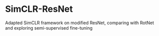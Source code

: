 # SimCLR-ResNet
Adapted SimCLR framework on modified ResNet, comparing with RotNet and exploring semi-supervised fine-tuning
